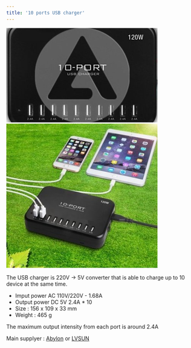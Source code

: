 ```yaml
---
title: '10 ports USB charger'
---
```


![](chargeur-10-ports-usb-24a.jpg) ![](chargeur-10-ports-usb-24a2.jpg)

The USB charger is 220V -> 5V converter that is able to charge up to 10 device at the same time. 

* Imput power AC 110V/220V - 1.68A	
* Output power DC 5V 2.4A * 10
* Size : 156 x 109 x 33 mm
* Weight : 465 g

The maximum output intensity from each port is around 2.4A 

Main supplyer : [Abylon](http://www.abylon.fr/) or [LVSUN](http://www.enlvsun.com/Products/120W10PortUSBcharger.html)
